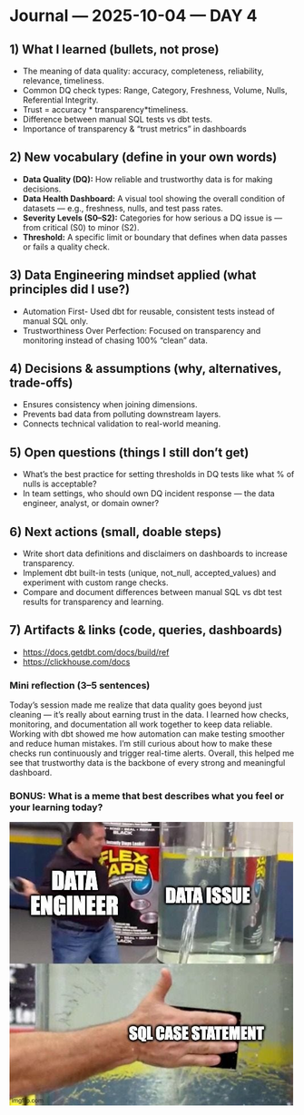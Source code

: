 # Journal — 2025-10-04 — DAY 4

## 1) What I learned (bullets, not prose)
- The meaning of data quality: accuracy, completeness, reliability, relevance, timeliness.
- Common DQ check types: Range, Category, Freshness, Volume, Nulls, Referential Integrity.
- Trust = accuracy * transparency*timeliness.
- Difference between manual SQL tests vs dbt tests.
- Importance of transparency & “trust metrics” in dashboards

## 2) New vocabulary (define in your own words)
- **Data Quality (DQ):** How reliable and trustworthy data is for making decisions.
- **Data Health Dashboard:** A visual tool showing the overall condition of datasets — e.g., freshness, nulls, and test pass rates.
- **Severity Levels (S0–S2):** Categories for how serious a DQ issue is — from critical (S0) to minor (S2).
- **Threshold:** A specific limit or boundary that defines when data passes or fails a quality check.
  

## 3) Data Engineering mindset applied (what principles did I use?)
- Automation First- Used dbt for reusable, consistent tests instead of manual SQL only.
- Trustworthiness Over Perfection: Focused on transparency and monitoring instead of chasing 100% “clean” data.

## 4) Decisions & assumptions (why, alternatives, trade-offs)
- Ensures consistency when joining dimensions.
- Prevents bad data from polluting downstream layers.
- Connects technical validation to real-world meaning.

## 5) Open questions (things I still don’t get)
- What’s the best practice for setting thresholds in DQ tests like what % of nulls is acceptable?
- In team settings, who should own DQ incident response — the data engineer, analyst, or domain owner?

## 6) Next actions (small, doable steps)
- Write short data definitions and disclaimers on dashboards to increase transparency.
- Implement dbt built-in tests (unique, not_null, accepted_values) and experiment with custom range checks.
- Compare and document differences between manual SQL vs dbt test results for transparency and learning.
  

## 7) Artifacts & links (code, queries, dashboards)
- https://docs.getdbt.com/docs/build/ref
- https://clickhouse.com/docs

### Mini reflection (3–5 sentences)
Today’s session made me realize that data quality goes beyond just cleaning — it’s really about earning trust in the data. I learned how checks, monitoring, and documentation all work together to keep data reliable. Working with dbt showed me how automation can make testing smoother and reduce human mistakes. I’m still curious about how to make these checks run continuously and trigger real-time alerts. Overall, this helped me see that trustworthy data is the backbone of every strong and meaningful dashboard.

### BONUS: What is a meme that best describes what you feel or your learning today?

![What is a Data Engineer?](../assets/qwerty.jpg)

